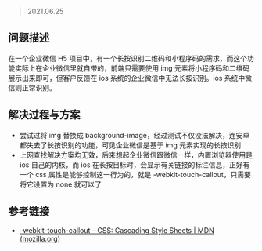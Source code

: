 > 2021.06.25

## 问题描述

在一个企业微信 H5 项目中，有一个长按识别二维码和小程序码的需求，而这个功能实际上在企业微信里就自带的，前端只需要使用 img 元素将小程序码和二维码展示出来即可，但客户反馈在 ios 系统的企业微信中无法长按识别。ios 系统中微信则正常识别。

## 解决过程与方案

- 尝试过将 img 替换成 background-image，经过测试不仅没法解决，连安卓都失去了长按识别的功能，可见企业微信是基于 img 元素实现的长按识别
- 上网查找解决方案均无效，后来想起企业微信跟微信一样，内置浏览器使用是 ios 自己的内核，而 ios 在长按目标时，会显示有关链接的标注信息，正好有一个 css 属性是能够控制这一行为的，就是 -webkit-touch-callout，只需要将它设置为 none 就可以了

## 参考链接

- [-webkit-touch-callout - CSS: Cascading Style Sheets | MDN (mozilla.org)](https://developer.mozilla.org/en-US/docs/Web/CSS/-webkit-touch-callout)


